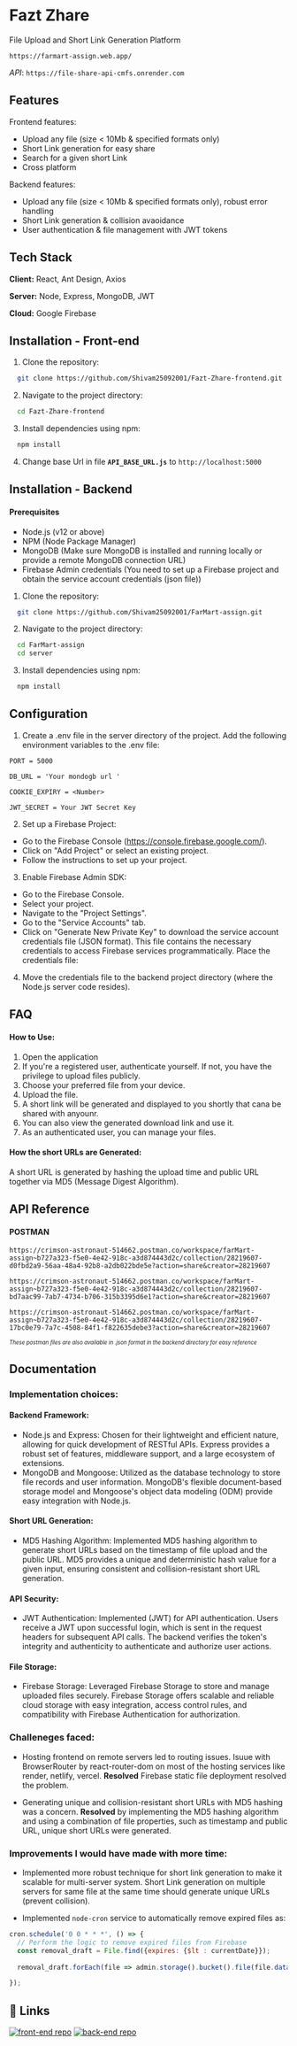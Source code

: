 
# Fazt Zhare 
File Upload and Short Link Generation Platform

```href
https://farmart-assign.web.app/
```

*API*: ```https://file-share-api-cmfs.onrender.com```




## Features

Frontend features:
- Upload any file (size < 10Mb & specified formats only) 
- Short Link generation for easy share
- Search for a given short Link
- Cross platform

Backend features:
- Upload any file (size < 10Mb & specified formats only), robust error handling
- Short Link generation & collision avaoidance
- User authentication & file management with JWT tokens




## Tech Stack

**Client:** React, Ant Design, Axios

**Server:** Node, Express, MongoDB, JWT

**Cloud:** Google Firebase





## Installation - Front-end
1. Clone the repository:
```bash
  git clone https://github.com/Shivam25092001/Fazt-Zhare-frontend.git
```

2. Navigate to the project directory:
```bash
  cd Fazt-Zhare-frontend
```

3. Install dependencies using npm:
```bash
  npm install
```

4. Change base Url in file **`API_BASE_URL.js`** to `http://localhost:5000`


## Installation - Backend

#### Prerequisites
- Node.js (v12 or above)
- NPM (Node Package Manager)
- MongoDB (Make sure MongoDB is installed and running locally or provide a remote MongoDB connection URL)
- Firebase Admin credentials (You need to set up a Firebase project and obtain the service account credentials (json file))

1. Clone the repository:
```bash
  git clone https://github.com/Shivam25092001/FarMart-assign.git
```


2. Navigate to the project directory:
```bash
  cd FarMart-assign
  cd server
```

3. Install dependencies using npm:
```bash
  npm install
```


## Configuration

1. Create a .env file in the server directory of the project.
Add the following environment variables to the .env file:

`PORT = 5000`

`DB_URL = 'Your mondogb url '`

`COOKIE_EXPIRY = <Number>`

`JWT_SECRET = Your JWT Secret Key`


2. Set up a Firebase Project:

- Go to the Firebase Console (https://console.firebase.google.com/).
- Click on "Add Project" or select an existing project.
- Follow the instructions to set up your project.

3. Enable Firebase Admin SDK:

- Go to the Firebase Console.
- Select your project.
- Navigate to the "Project Settings".
- Go to the "Service Accounts" tab.
- Click on "Generate New Private Key" to download the service account credentials file (JSON format). This file contains the necessary credentials to access Firebase services programmatically.
Place the credentials file:


4. Move the credentials file to the backend project directory (where the Node.js server code resides).




## FAQ

#### How to Use:

1. Open the application
2. If you're a registered user, authenticate yourself. If not, you have the privilege to upload files publicly.
3. Choose your preferred file from your device.
4. Upload the file.
5. A short link will be generated and displayed to you shortly that cana be shared with anyounr.
6. You can also view the generated download link and use it.
7. As an authenticated user, you can manage your files.

#### How the short URLs are Generated:

A short URL is generated by hashing the upload time and public URL together via MD5 (Message Digest Algorithm).


## API Reference

#### POSTMAN
```
https://crimson-astronaut-514662.postman.co/workspace/farMart-assign~b727a323-f5e0-4e42-918c-a3d874443d2c/collection/28219607-d0fbd2a9-56aa-48a4-92b8-a2db022bde5e?action=share&creator=28219607
```


```
https://crimson-astronaut-514662.postman.co/workspace/farMart-assign~b727a323-f5e0-4e42-918c-a3d874443d2c/collection/28219607-bd7aac99-7ab7-4734-b706-315b3395d6e1?action=share&creator=28219607
```

```
https://crimson-astronaut-514662.postman.co/workspace/farMart-assign~b727a323-f5e0-4e42-918c-a3d874443d2c/collection/28219607-17bc0e79-7a7c-4508-84f1-f822635debe3?action=share&creator=28219607
```


<sup><sub>*These postman files are also available in .json format in the backend directory for easy reference*</sub></sup>





## Documentation


### Implementation choices:
#### Backend Framework:

- Node.js and Express: Chosen for their lightweight and efficient nature, allowing for quick development of RESTful APIs. Express provides a robust set of features, middleware support, and a large ecosystem of extensions.
- MongoDB and Mongoose: Utilized as the database technology to store file records and user information. MongoDB's flexible document-based storage model and Mongoose's object data modeling (ODM) provide easy integration with Node.js.

#### Short URL Generation:

- MD5 Hashing Algorithm: Implemented MD5 hashing algorithm to generate short URLs based on the timestamp of file upload and the public URL. MD5 provides a unique and deterministic hash value for a given input, ensuring consistent and collision-resistant short URL generation.

#### API Security:

- JWT Authentication: Implemented (JWT) for API authentication. Users receive a JWT upon successful login, which is sent in the request headers for subsequent API calls. The backend verifies the token's integrity and authenticity to authenticate and authorize user actions.

#### File Storage:

- Firebase Storage: Leveraged Firebase Storage to store and manage uploaded files securely. Firebase Storage offers scalable and reliable cloud storage with easy integration, access control rules, and compatibility with Firebase Authentication for authorization.



### Challeneges faced:

- Hosting frontend on remote servers led to routing issues. Isuue with BrowserRouter by react-router-dom on most of the hosting services like render, netlify, vercel. **Resolved** Firebase static file deployment resolved the problem. 

- Generating unique and collision-resistant short URLs with MD5 hashing was a concern. **Resolved** by implementing the MD5 hashing algorithm and using a combination of file properties, such as timestamp and public URL, unique short URLs were generated. 


### Improvements I would have made with more time:
- Implemented more robust technique for short link generation to make it scalable for multi-server system. Short Link generation on multiple servers for same file at the same time should generate unique URLs (prevent collision).

- Implemented `node-cron` service to automatically remove expired files as:
```javascript
cron.schedule('0 0 * * *', () => {
  // Perform the logic to remove expired files from Firebase
  const removal_draft = File.find({expires: {$lt : currentDate}});
  
  removal_draft.forEach(file => admin.storage().bucket().file(file.data().fileName).delete());

});

```

## 🔗 Links
[![front-end repo](https://github.com/Shivam25092001/Fazt-Zhare-frontend)](https://github.com/Shivam25092001/Fazt-Zhare-frontend)
[![back-end repo](https://github.com/Shivam25092001/FarMart-assign)](https://github.com/Shivam25092001/FarMart-assign)

